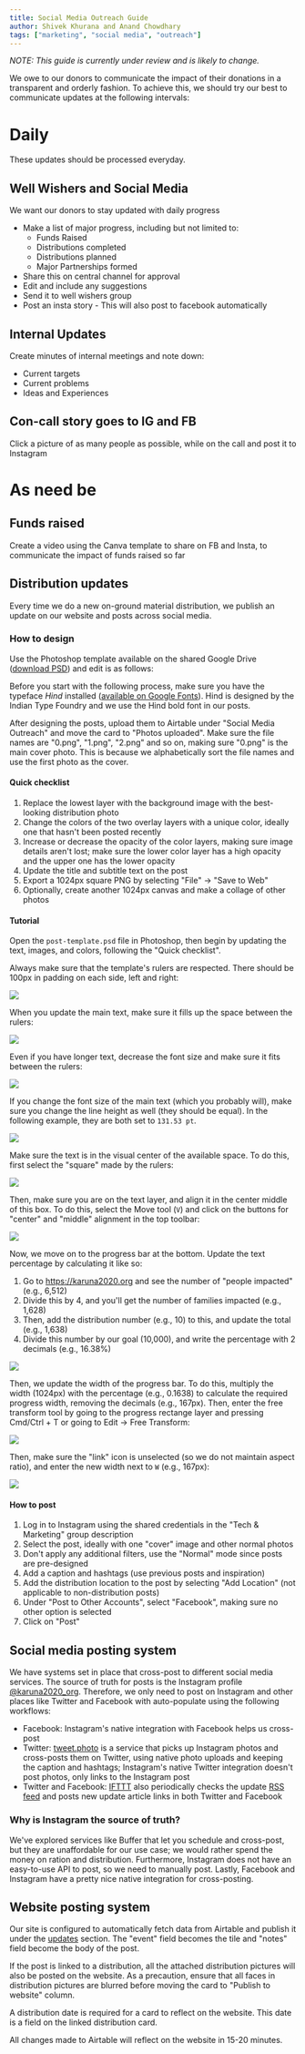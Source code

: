 ```yaml
---
title: Social Media Outreach Guide
author: Shivek Khurana and Anand Chowdhary
tags: ["marketing", "social media", "outreach"]
---
```


_NOTE: This guide is currently under review and is likely to change._

We owe to our donors to communicate the impact of their donations in a transparent and orderly fashion. To achieve this, we should try our best to communicate updates at the following intervals:

# Daily

These updates should be processed everyday.

## Well Wishers and Social Media

We want our donors to stay updated with daily progress

- Make a list of major progress, including but not limited to:
  - Funds Raised
  - Distributions completed
  - Distributions planned
  - Major Partnerships formed
- Share this on central channel for approval
- Edit and include any suggestions
- Send it to well wishers group
- Post an insta story - This will also post to facebook automatically

## Internal Updates

Create minutes of internal meetings and note down:

- Current targets
- Current problems
- Ideas and Experiences

## Con-call story goes to IG and FB

Click a picture of as many people as possible, while on the call and post it to Instagram

# As need be

## Funds raised

Create a video using the Canva template to share on FB and Insta, to communicate the impact of funds raised so far

## Distribution updates

Every time we do a new on-ground material distribution, we publish an update on our website and posts across social media.

### How to design

Use the Photoshop template available on the shared Google Drive ([download PSD](https://drive.google.com/open?id=1NJwIq8_Yb5I_AqnSg3yBXuzm86VpQ2mK)) and edit is as follows:

Before you start with the following process, make sure you have the typeface _Hind_ installed ([available on Google Fonts](https://fonts.google.com/specimen/Hind?selection.family=Hind)). Hind is designed by the Indian Type Foundry and we use the Hind bold font in our posts.

After designing the posts, upload them to Airtable under "Social Media Outreach" and move the card to "Photos uploaded". Make sure the file names are "0.png", "1.png", "2.png" and so on, making sure "0.png" is the main cover photo. This is because we alphabetically sort the file names and use the first photo as the cover.

#### Quick checklist

1. Replace the lowest layer with the background image with the best-looking distribution photo
2. Change the colors of the two overlay layers with a unique color, ideally one that hasn't been posted recently
3. Increase or decrease the opacity of the color layers, making sure image details aren't lost; make sure the lower color layer has a high opacity and the upper one has the lower opacity
4. Update the title and subtitle text on the post
5. Export a 1024px square PNG by selecting "File" → "Save to Web"
6. Optionally, create another 1024px canvas and make a collage of other photos

#### Tutorial

Open the `post-template.psd` file in Photoshop, then begin by updating the text, images, and colors, following the "Quick checklist".

Always make sure that the template's rulers are respected. There should be 100px in padding on each side, left and right:

![](https://cdn.karuna2020.org/site-assets/tutorial-design/padding.png)

When you update the main text, make sure it fills up the space between the rulers:

![](https://cdn.karuna2020.org/site-assets/tutorial-design/fit-text.png)

Even if you have longer text, decrease the font size and make sure it fits between the rulers:

![](https://cdn.karuna2020.org/site-assets/tutorial-design/long-text.png)

If you change the font size of the main text (which you probably will), make sure you change the line height as well (they should be equal). In the following example, they are both set to `131.53 pt`.

![](https://cdn.karuna2020.org/site-assets/tutorial-design/line-height.png)

Make sure the text is in the visual center of the available space. To do this, first select the "square" made by the rulers:

![](https://cdn.karuna2020.org/site-assets/tutorial-design/text-container.png)

Then, make sure you are on the text layer, and align it in the center middle of this box. To do this, select the Move tool (`V`) and click on the buttons for "center" and "middle" alignment in the top toolbar:

![](https://cdn.karuna2020.org/site-assets/tutorial-design/center-middle.png)

Now, we move on to the progress bar at the bottom. Update the text percentage by calculating it like so:

1. Go to https://karuna2020.org and see the number of "people impacted" (e.g., 6,512)
2. Divide this by 4, and you'll get the number of families impacted (e.g., 1,628)
3. Then, add the distribution number (e.g., 10) to this, and update the total (e.g., 1,638)
4. Divide this number by our goal (10,000), and write the percentage with 2 decimals (e.g., 16.38%)

![](https://cdn.karuna2020.org/site-assets/tutorial-design/bar-text.png)

Then, we update the width of the progress bar. To do this, multiply the width (1024px) with the percentage (e.g., 0.1638) to calculate the required progress width, removing the decimals (e.g., 167px). Then, enter the free transform tool by going to the progress rectange layer and pressing Cmd/Ctrl + T or going to Edit → Free Transform:

![](https://cdn.karuna2020.org/site-assets/tutorial-design/select-bar.png)

Then, make sure the "link" icon is unselected (so we do not maintain aspect ratio), and enter the new width next to `W` (e.g., 167px):

![](https://cdn.karuna2020.org/site-assets/tutorial-design/bar-width.png)

#### How to post

1. Log in to Instagram using the shared credentials in the "Tech & Marketing" group description
2. Select the post, ideally with one "cover" image and other normal photos
3. Don't apply any additional filters, use the "Normal" mode since posts are pre-designed
4. Add a caption and hashtags (use previous posts and inspiration)
5. Add the distribution location to the post by selecting "Add Location" (not applicable to non-distribution posts)
6. Under "Post to Other Accounts", select "Facebook", making sure no other option is selected
7. Click on "Post"

## Social media posting system

We have systems set in place that cross-post to different social media services. The source of truth for posts is the Instagram profile [@karuna2020_org](https://www.instagram.com/karuna2020_org/). Therefore, we only need to post on Instagram and other places like Twitter and Facebook with auto-populate using the following workflows:

- Facebook: Instagram's native integration with Facebook helps us cross-post
- Twitter: [tweet.photo](https://tweet.photo) is a service that picks up Instagram photos and cross-posts them on Twitter, using native photo uploads and keeping the caption and hashtags; Instagram's native Twitter integration doesn't post photos, only links to the Instagram post
- Twitter and Facebook: [IFTTT](https://ifttt.com) also periodically checks the update [RSS feed](https://karuna2020.org/feed.xml) and posts new update article links in both Twitter and Facebook

### Why is Instagram the source of truth?

We've explored services like Buffer that let you schedule and cross-post, but they are unaffordable for our use case; we would rather spend the money on ration and distribution. Furthermore, Instagram does not have an easy-to-use API to post, so we need to manually post. Lastly, Facebook and Instagram have a pretty nice native integration for cross-posting.

## Website posting system

Our site is configured to automatically fetch data from Airtable and publish it under the [updates](https://karuna2020.org/updates) section. The "event" field becomes the tile and "notes" field become the body of the post.

If the post is linked to a distribution, all the attached distribution pictures will also be posted on the website. As a precaution, ensure that all faces in distribution pictures are blurred before moving the card to "Publish to website" column. 

A distribution date is required for a card to reflect on the website. This date is a field on the linked distribution card.

All changes made to Airtable will reflect on the website in 15-20 minutes.
